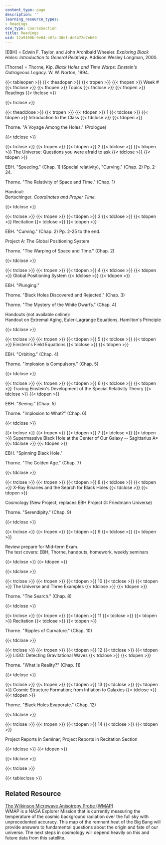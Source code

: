 ```yaml
---
content_type: page
description: ''
learning_resource_types:
- Readings
ocw_type: CourseSection
title: Readings
uid: 12a9100b-9e84-e0fa-30ef-dc6b72e7eb69
---
```


\[EBH\] = Edwin F. Taylor, and John Archibald Wheeler. _Exploring Black Holes: Introduction to General Relativity_. Addison Wesley Longman, 2000.

\[Thorne\] = Thorne, Kip. _Black Holes and Time Warps: Einstein's Outrageous Legacy_. W. W. Norton, 1994.

  

{{< tableopen >}}
{{< theadopen >}}
{{< tropen >}}
{{< thopen >}}
Week #
{{< thclose >}}
{{< thopen >}}
Topics
{{< thclose >}}
{{< thopen >}}
Readings
{{< thclose >}}

{{< trclose >}}

{{< theadclose >}}
{{< tropen >}}
{{< tdopen >}}
1
{{< tdclose >}}
{{< tdopen >}}
Introduction to the Class
{{< tdclose >}}
{{< tdopen >}}


Thorne. "A Voyage Among the Holes." (Prologue)


{{< tdclose >}}

{{< trclose >}}
{{< tropen >}}
{{< tdopen >}}
2
{{< tdclose >}}
{{< tdopen >}}
The Universe: Questions you were afraid to ask
{{< tdclose >}}
{{< tdopen >}}


EBH. "Speeding." (Chap. 1) (Special relativity), "Curving." (Chap. 2) Pp. 2-24.

Thorne. "The Relativity of Space and Time." (Chap. 1)

Handout:  
Bertschinger. _Coordinates and Proper Time._


{{< tdclose >}}

{{< trclose >}}
{{< tropen >}}
{{< tdopen >}}
3
{{< tdclose >}}
{{< tdopen >}}
Recitation
{{< tdclose >}}
{{< tdopen >}}


EBH. "Curving." (Chap. 2) Pp. 2-25 to the end.

Project A: The Global Positioning System

Thorne. "The Warping of Space and Time." (Chap. 2)


{{< tdclose >}}

{{< trclose >}}
{{< tropen >}}
{{< tdopen >}}
4
{{< tdclose >}}
{{< tdopen >}}
Global Positioning System
{{< tdclose >}}
{{< tdopen >}}


EBH. "Plunging."

Thorne. "Black Holes Discovered and Rejected." (Chap. 3)

Thorne. "The Mystery of the White Dwarfs." (Chap. 4)

Handouts (not available online):  
Handout on Extremal Aging, Euler-Lagrange Equations, Hamilton's Principle


{{< tdclose >}}

{{< trclose >}}
{{< tropen >}}
{{< tdopen >}}
5
{{< tdclose >}}
{{< tdopen >}}
Einstein's Field Equations
{{< tdclose >}}
{{< tdopen >}}


EBH. "Orbiting." (Chap. 4)

Thorne. "Implosion is Compulsory." (Chap. 5)


{{< tdclose >}}

{{< trclose >}}
{{< tropen >}}
{{< tdopen >}}
6
{{< tdclose >}}
{{< tdopen >}}
Tracing Einstein's Development of the Special Relativity Theory
{{< tdclose >}}
{{< tdopen >}}


EBH. "Seeing." (Chap. 5)

Thorne. "Implosion to What?" (Chap. 6)


{{< tdclose >}}

{{< trclose >}}
{{< tropen >}}
{{< tdopen >}}
7
{{< tdclose >}}
{{< tdopen >}}
Supermassive Black Hole at the Center of Our Galaxy -- Sagittarius A\*
{{< tdclose >}}
{{< tdopen >}}


EBH. "Spinning Black Hole."

Thorne. "The Golden Age." (Chap. 7)


{{< tdclose >}}

{{< trclose >}}
{{< tropen >}}
{{< tdopen >}}
8
{{< tdclose >}}
{{< tdopen >}}
X-Ray Binaries and the Search for Black Holes
{{< tdclose >}}
{{< tdopen >}}


Cosmology (New Project, replaces EBH Project G: Friedmann Universe)

Thorne. "Serendipity." (Chap. 9)


{{< tdclose >}}

{{< trclose >}}
{{< tropen >}}
{{< tdopen >}}
9
{{< tdclose >}}
{{< tdopen >}}


Review prepare for Mid-term Exam.  
The test covers: EBH, Thorne, handouts, homework, weekly seminars


{{< tdclose >}}
{{< tdopen >}}

{{< tdclose >}}

{{< trclose >}}
{{< tropen >}}
{{< tdopen >}}
10
{{< tdclose >}}
{{< tdopen >}}
The Universe and Three Examples
{{< tdclose >}}
{{< tdopen >}}


Thorne. "The Search." (Chap. 8)


{{< tdclose >}}

{{< trclose >}}
{{< tropen >}}
{{< tdopen >}}
11
{{< tdclose >}}
{{< tdopen >}}
Recitation
{{< tdclose >}}
{{< tdopen >}}


Thorne. "Ripples of Curvature." (Chap. 10)


{{< tdclose >}}

{{< trclose >}}
{{< tropen >}}
{{< tdopen >}}
12
{{< tdclose >}}
{{< tdopen >}}
LIGO: Detecting Gravitational Waves
{{< tdclose >}}
{{< tdopen >}}


Thorne. "What is Reality?" (Chap. 11)


{{< tdclose >}}

{{< trclose >}}
{{< tropen >}}
{{< tdopen >}}
13
{{< tdclose >}}
{{< tdopen >}}
Cosmic Structure Formation; from Inflation to Galaxies
{{< tdclose >}}
{{< tdopen >}}


Thorne. "Black Holes Evaporate." (Chap. 12)


{{< tdclose >}}

{{< trclose >}}
{{< tropen >}}
{{< tdopen >}}
14
{{< tdclose >}}
{{< tdopen >}}


Project Reports in Seminar; Project Reports in Recitation Section


{{< tdclose >}}
{{< tdopen >}}

{{< tdclose >}}

{{< trclose >}}

{{< tableclose >}}

  

Related Resource
----------------

[The Wilkinson Microwave Anisotropy Probe (WMAP)](http://map.gsfc.nasa.gov/)  
WMAP is a NASA Explorer Mission that is currently measuring the temperature of the cosmic background radiation over the full sky with unprecedented accuracy. This map of the remnant heat of the Big Bang will provide answers to fundamental questions about the origin and fate of our universe. The next steps in cosmology will depend heavily on this and future data from this satellite.